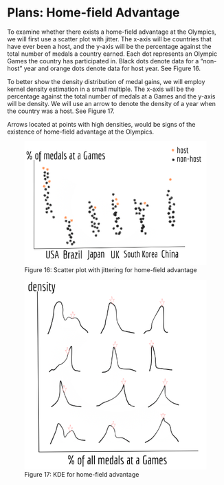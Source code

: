 # Plans: Home-field Advantage

To examine whether there exists a home-field advantage at the Olympics, we will first use a scatter plot with jitter. The x-axis will be countries that have ever been a host, and the y-axis will be the percentage against the total number of medals a country earned. Each dot represents an Olympic Games the country has participated in. Black dots denote data for a “non-host” year and orange dots denote data for host year. See Figure 16.

To better show the density distribution of medal gains, we will employ kernel density estimation in a small multiple. The x-axis will be the percentage against the total number of medals at a Games and the y-axis will be density. We will use an arrow to denote the density of a year when the country was a host. See Figure 17.

Arrows located at points with high densities, would be signs of the existence of home-field advantage at the Olympics. 

<figure>
  <img src="https://raw.githubusercontent.com/hongtaoh/olymvis/master/static/pics/5.png"></img>
  <figcaption>
  	Figure 16: Scatter plot with jittering for home-field advantage
  </figcaption>
</figure>

<figure>
  <img src="https://raw.githubusercontent.com/hongtaoh/olymvis/master/static/pics/6.png"></img>
  <figcaption>
  	Figure 17: KDE for home-field advantage
  </figcaption>
</figure>